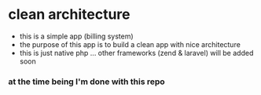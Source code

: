 # clean architecture
* this is a simple app (billing system)
* the purpose of this app is to build a clean app with nice architecture
* this is just native php ... other frameworks (zend & laravel) will be added soon

### at the time being I'm done with this repo
